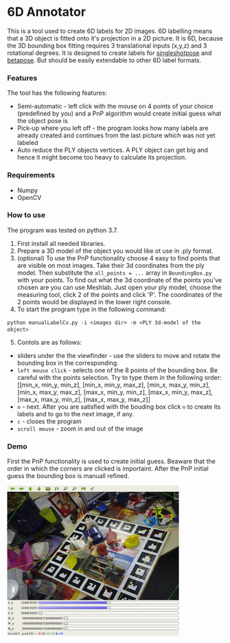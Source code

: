 # 6D Annotator

This is a tool used to create 6D labels for 2D images. 6D labelling means that a 3D object is fitted onto it's projection in a 2D picture. It is 6D, because the 3D bounding box fitting requires 3 translational inputs (x,y,z) and 3 rotational degrees. It is designed to create labels for [singleshotpose](https://github.com/microsoft/singleshotpose) and [betapose](https://github.com/sjtuytc/betapose). But should be easily extendable to other 6D label formats.

### Features
The tool has the following features:
- Semi-automatic - left click with the mouse on 4 points of your choice (predefined by you) and a PnP algorithm would create initial guess what the object pose is
- Pick-up where you left off - the program looks how many labels are already created and continues from the last picture which was not yet labeled
- Auto reduce the PLY objects vertices. A PLY object can get big and hence it might become too heavy to calculate its projection.

### Requirements
- Numpy
- OpenCV

### How to use
The program was tested on python 3.7.

1. First install all needed libraries.
2. Prepare a 3D model of the object you would like ot use in .ply format.
3. (optional) To use the PnP functionality choose 4 easy to find points that are visible on most images. Take their 3d coordinates from the ply model. Then substitute the `all_points = ...` array in `BoundingBox.py` with your points. To find out what the 3d coordinate of the points you've chosen are you can use Meshlab. Just open your ply model, choose the measuring tool, click 2 of the points and click 'P'. The coordinates of the 2 points would be displayed in the lower right console.
4. To start the program type in the following command:
```
python manualLabelCv.py -i <images dir> -m <PLY 3d-model of the object>
```
5. Contols are as follows:
- sliders under the the viewfinder - use the sliders to move and rotate the bounding box in the corresponding.
- `left mouse click` - selects one of the 8 points of the bounding box. Be careful with the points selection. Try to type them in the following order:
                  [[min_x, min_y, min_z],
                  [min_x, min_y, max_z],
                  [min_x, max_y, min_z],
                  [min_x, max_y, max_z],
                  [max_x, min_y, min_z],
                  [max_x, min_y, max_z],
                  [max_x, max_y, min_z],
                  [max_x, max_y, max_z]]
- `n` - next. After you are satisfied with the bouding box click `n` to create its labels and to go to the next image, if any.
- `c` - closes the program
- `scroll mouse` - zoom in and out of the image

### Demo

First the PnP functionality is used to create initial guess. Beaware that the order in which the corners are clicked is importaint. After the PnP initial guess the bounding box is manuall refined.

<img src="demoGifs/demo.gif" width="400" height="350">
